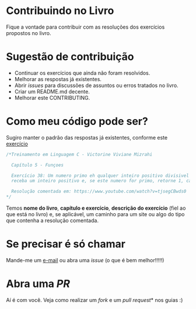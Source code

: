 # Contribuindo no Livro

Fique a vontade para contribuir com as resoluções dos exercícios propostos no livro.

# Sugestão de contribuição

* Continuar os exercícios que ainda não foram resolvidos.
* Melhorar as respostas já existentes.
* Abrir *issues* para discussões de assuntos ou erros tratados no livro.
* Criar um README.md decente.
* Melhorar este CONTRIBUTING.

# Como meu código pode ser?

Sugiro manter o padrão das respostas já existentes, conforme este [exercício](https://github.com/exata0mente/Livro-Treinamento-em-C/blob/master/Cap5/Exercicio38.c)

```c
/*Treinamento em Linguagem C - Victorine Viviane Mizrahi

  Capítulo 5 - Funçoes

  Exercício 38: Um numero primo eh qualquer inteiro positivo divisivel apenas por si proprio e por 1. Escreva uma funcao que
  receba um inteiro positivo e, se este numero for primo, retorne 1, caso contrario, 0.

  Resolução comentada em: https://www.youtube.com/watch?v=tjsegCBwds0
*/
```

Temos **nome do livro**, **capítulo e exercício**, **descrição do exercício** (fiel ao que está no livro) e, se aplicável, um caminho para um site ou algo do tipo que contenha a resolução comentada.

# Se precisar é só chamar

Mande-me um [e-mail](mailto:exata0mente@gmail.com) ou abra uma *issue* (o que é bem melhor!!!!!)

# Abra uma *PR*

Aí é com você. Veja como realizar um *fork* e um *pull request** nos guias :)
